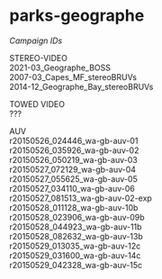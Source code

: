 # parks-geographe

_Campaign IDs_

STEREO-VIDEO  
2021-03_Geographe_BOSS  
2007-03_Capes_MF_stereoBRUVs  
2014-12_Geographe_Bay_stereoBRUVs  

TOWED VIDEO  
???  

AUV  
r20150526_024446_wa-gb-auv-01  
r20150526_035926_wa-gb-auv-02  
r20150526_050219_wa-gb-auv-03  
r20150527_072129_wa-gb-auv-04  
r20150527_055625_wa-gb-auv-05  
r20150527_034110_wa-gb-auv-06  
r20150527_081513_wa-gb-auv-02-exp  
r20150528_011128_wa-gb-auv-10b  
r20150528_023906_wa-gb-auv-09b  
r20150528_044923_wa-gb-auv-11b  
r20150528_082632_wa-gb-auv-13b  
r20150529_013035_wa-gb-auv-12c  
r20150529_031600_wa-gb-auv-14c  
r20150529_042328_wa-gb-auv-15c  
